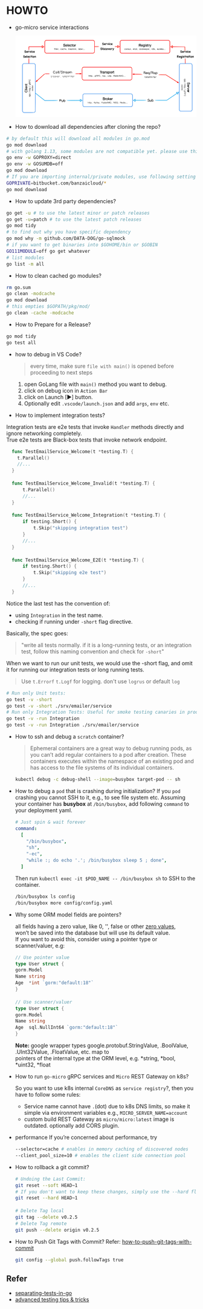 # HOWTO

- go-micro service interactions

  ![Image of micro-interactions](images/micro-interactions.png)

- How to download all dependencies after cloning the repo?

```bash
# by default this will download all modules in go.mod
go mod download
# with golang 1.13, some modules are not compatible yet. please use this as temp solution.
go env -w GOPROXY=direct
go env -w GOSUMDB=off
go mod download
# If you are importing internal/private modules, use following setting with `go mod download`
GOPRIVATE=bitbucket.com/banzaicloud/*
go mod download
```

- How to update 3rd party dependencies?

```bash
go get -u # to use the latest minor or patch releases
go get -u=patch # to use the latest patch releases
go mod tidy
# to find out why you have specific dependency
go mod why -m github.com/DATA-DOG/go-sqlmock
# if you want to get binaries into $GOHOME/bin or $GOBIN
GO111MODULE=off go get whatever
# list modules
go list -m all
```

- How to clean cached go modules?

```bash
rm go.sum
go clean -modcache
go mod download
# this empties $GOPATH/pkg/mod/
go clean -cache -modcache
```

- How to Prepare for a Release?

```bash
go mod tidy
go test all
```

- how to debug in VS Code?

  > every time, make sure `file with main()` is opened before proceeding to next steps

  1. open GoLang file with `main()` method you want to debug.
  2. click on debug icon in `Action Bar`
  3. click on Launch [▶] button.
  4. Optionally edit `.vscode/launch.json` and add `args`, `env` etc.

- How to implement integration tests?

Integration tests are e2e tests that invoke `Handler` methods directly and ignore networking completely.<br/>
True e2e tests are Black-box tests that invoke network endpoint.

```go
  func TestEmailService_Welcome(t *testing.T) {
    t.Parallel()
    //...
  }

  func TestEmailService_Welcome_Invalid(t *testing.T) {
      t.Parallel()
      //...
  }

  func TestEmailService_Welcome_Integration(t *testing.T) {
      if testing.Short() {
          t.Skip("skipping integration test")
      }
      //...
  }

  func TestEmailService_Welcome_E2E(t *testing.T) {
      if testing.Short() {
          t.Skip("skipping e2e test")
      }
      //...
  }
```

Notice the last test has the convention of:

- using `Integration` in the test name.
- checking if running under `-short` flag directive.

Basically, the spec goes:

> "write all tests normally. if it is a long-running tests, or an integration test, follow this naming convention and check for `-short`"

When we want to run our unit tests, we would use the -short flag, and omit it for running our integration tests or long running tests.

> Use `t.Errorf` `t.Logf` for logging. don't use `logrus` or default `log`

```bash
# Run only Unit tests:
go test -v -short
go test -v -short ./srv/emailer/service
# Run only Integration Tests: Useful for smoke testing canaries in production.
go test -v -run Integration
go test -v -run Integration ./srv/emailer/service
```

- How to ssh and debug a `scratch` container?

  > Ephemeral containers are a great way to debug running pods, as you can’t add regular containers to a pod after creation.
  > These containers executes within the namespace of an existing pod and has access to the file systems of its individual containers.

  ```bash
  kubectl debug -c debug-shell --image=busybox target-pod -- sh
  ```

- How to debug a `pod` that is crashing during initialization?
  If you `pod` crashing you cannot SSH to it, e.g., to see file system etc.
  Assuming your container has **busybox** at `/bin/busybox`, add following `command` to your deployment yaml.

  ```yaml
  # Just spin & wait forever
  command:
    [
      "/bin/busybox",
      "sh",
      "-ec",
      "while :; do echo '.'; /bin/busybox sleep 5 ; done",
    ]
  ```

  Then run `kubectl exec -it $POD_NAME -- /bin/busybox sh` to SSH to the container.

  ```bash
  /bin/busybox ls config
  /bin/busybox more config/config.yaml
  ```

- Why some ORM model fields are pointers?

  all fields having a zero value, like 0, '', false or other [zero values](https://tour.golang.org/basics/12), <br/>
  won’t be saved into the database but will use its default value.<br/>
  If you want to avoid this, consider using a pointer type or scanner/valuer, e.g:

  ```go
  // Use pointer value
  type User struct {
  gorm.Model
  Name string
  Age  *int `gorm:"default:18"`
  }

  // Use scanner/valuer
  type User struct {
  gorm.Model
  Name string
  Age  sql.NullInt64 `gorm:"default:18"`
  }
  ```

  **Note:** google wrapper types google.protobuf.StringValue, .BoolValue, .UInt32Value, .FloatValue, etc. map to <br/>
  pointers of the internal type at the ORM level, e.g. *string, *bool, *uint32, *float <br/>

- How to run `go-micro` gRPC services and `Micro` REST Gateway on k8s?

  So you want to use k8s internal `CoreDNS` as `service registry`?, then you have to follow some rules:

  - Service name cannot have `.`(dot) due to k8s DNS limits, so make it simple via environment variables e.g., `MICRO_SERVER_NAME=account`
  - custom build REST Gateway as `micro/micro:latest` image is outdated. optionally add CORS plugin.

- performance
  If you’re concerned about performance, try

  ```bash
  --selector=cache # enables in memory caching of discovered nodes
  --client_pool_size=10 # enables the client side connection pool
  ```

- How to rollback a git commit?

  ```bash
  # Undoing the Last Commit:
  git reset --soft HEAD~1
  # If you don't want to keep these changes, simply use the --hard flag.
  git reset --hard HEAD~1

  # Delete Tag local
  git tag --delete v0.2.5
  # Delete Tag remote
  git push --delete origin v0.2.5
  ```

- How to Push Git Tags with Commit?
  Refer: [how-to-push-git-tags-with-commit](https://blog.ssanj.net/posts/2018-10-30-how-to-push-git-tags-with-commit.html)

  ```bash
  git config --global push.followTags true
  ```

## Refer

- [separating-tests-in-go](https://filipnikolovski.com/separating-tests-in-go/)
- [advanced testing tips & tricks](https://medium.com/@povilasve/go-advanced-tips-tricks-a872503ac859)
